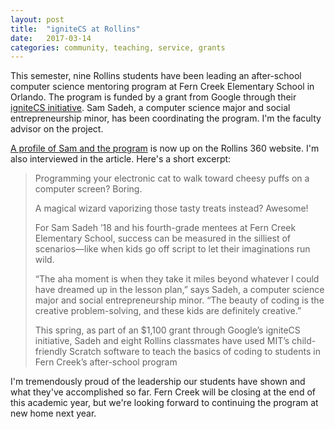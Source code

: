 ```yaml
---
layout: post
title:  "igniteCS at Rollins"
date:   2017-03-14
categories: community, teaching, service, grants
---
```


This semester, nine Rollins students have been leading an after-school computer science mentoring program at Fern Creek Elementary School in Orlando. The program is funded by a grant from Google through their [igniteCS initiative](https://ignitecs.withgoogle.com). Sam Sadeh, a computer science major and social entrepreneurship minor, has been coordinating the program. I'm the faculty advisor on the project.

[A profile of Sam and the program](https://360.rollins.edu/people/igniting-kids-imagination-through-computer-science) is now up on the Rollins 360 website. I'm also interviewed in the article. Here's a short excerpt:

>Programming your electronic cat to walk toward cheesy puffs on a computer screen? Boring.
>
>A magical wizard vaporizing those tasty treats instead? Awesome!
>
>For Sam Sadeh ’18 and his fourth-grade mentees at Fern Creek Elementary School, success can be measured in the silliest of scenarios—like when kids go off script to let their imaginations run wild.
>
> “The aha moment is when they take it miles beyond whatever I could have dreamed up in the lesson plan,” says Sadeh, a computer science major and social entrepreneurship minor. “The beauty of coding is the creative problem-solving, and these kids are definitely creative.”
>
> This spring, as part of an $1,100 grant through Google’s igniteCS initiative, Sadeh and eight Rollins classmates have used MIT’s child-friendly Scratch software to teach the basics of coding to students in Fern Creek’s after-school program

I'm tremendously proud of the leadership our students have shown and what they've accomplished so far. Fern Creek will be closing at the end of this academic year, but we're looking forward to continuing the program at new home next year.

